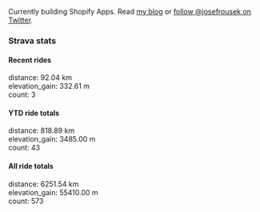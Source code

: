 Currently building Shopify Apps. Read [my blog](https://blog.rousek.name/) or [follow @josefrousek on Twitter](https://twitter.com/josefrousek).

### Strava stats

<!-- strava_stats starts -->
#### Recent rides

distance: 92.04 km  
elevation_gain: 332.61 m  
count: 3


#### YTD ride totals

distance: 818.89 km  
elevation_gain: 3485.00 m  
count: 43


#### All ride totals

distance: 6251.54 km  
elevation_gain: 55410.00 m  
count: 573


<!-- strava_stats ends -->